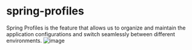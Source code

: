 # spring-profiles


Spring Profiles is the feature that allows us to organize and maintain the application configurations and switch seamlessly between different environments.
![image](https://github.com/ThilakSparrow/spring-profiles/assets/93604124/c28bee64-701d-4608-8a69-aa8a6fd460a5)



